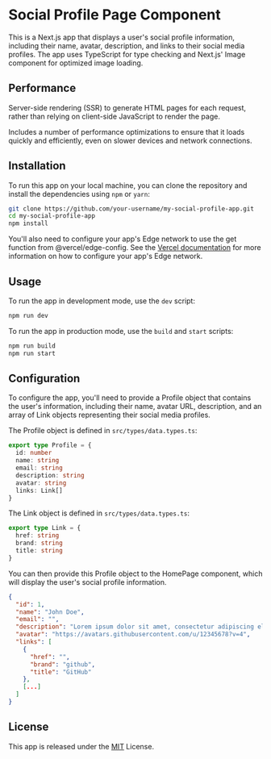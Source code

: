 # Social Profile Page Component
This is a Next.js app that displays a user's social profile information, including their name, avatar, description, and links to their social media profiles. The app uses TypeScript for type checking and Next.js' Image component for optimized image loading.

## Performance
Server-side rendering (SSR) to generate HTML pages for each request, rather than relying on client-side JavaScript to render the page. 

Includes a number of performance optimizations to ensure that it loads quickly and efficiently, even on slower devices and network connections.

## Installation
To run this app on your local machine, you can clone the repository and install the dependencies using `npm` or `yarn`:
  
  ```bash
  git clone https://github.com/your-username/my-social-profile-app.git
  cd my-social-profile-app
  npm install
  ```
You'll also need to configure your app's Edge network to use the get function from @vercel/edge-config. See the [Vercel documentation](https://vercel.com/docs) for more information on how to configure your app's Edge network.

## Usage
To run the app in development mode, use the `dev` script:
  
  ```bash
  npm run dev
  ```
To run the app in production mode, use the `build` and `start` scripts:
  
  ```bash
  npm run build
  npm run start
  ```

## Configuration
To configure the app, you'll need to provide a Profile object that contains the user's information, including their name, avatar URL, description, and an array of Link objects representing their social media profiles.

The Profile object is defined in `src/types/data.types.ts`:
  
  ```typescript
  export type Profile = {
    id: number
    name: string
    email: string
    description: string
    avatar: string
    links: Link[]
  }
  ```

The Link object is defined in `src/types/data.types.ts`:
  
  ```typescript
  export type Link = {
    href: string
    brand: string
    title: string
  }
  ```
You can then provide this Profile object to the HomePage component, which will display the user's social profile information.
  
  ```json
  {
    "id": 1,
    "name": "John Doe",
    "email": "",
    "description": "Lorem ipsum dolor sit amet, consectetur adipiscing elit, sed do eiusmod tempor incididunt ut labore et dolore magna aliqua.",
    "avatar": "https://avatars.githubusercontent.com/u/12345678?v=4",
    "links": [
      {
        "href": "",
        "brand": "github",
        "title": "GitHub"
      },
      [...]
    ]
  }
  ```

## License
This app is released under the [MIT](https://choosealicense.com/licenses/mit/) License.
